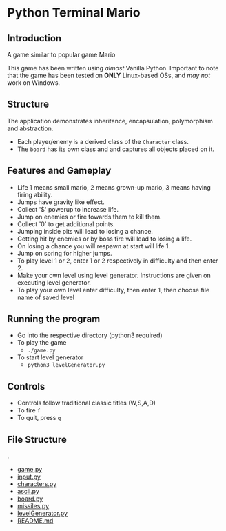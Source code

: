# Python Terminal Mario

## Introduction

A game similar to popular game Mario

This game has been written using _almost_ Vanilla Python. Important to note that the game has been tested on **ONLY** Linux-based OSs, and _may not_ work on Windows.

## Structure

The application demonstrates inheritance, encapsulation, polymorphism and abstraction.
- Each player/enemy is a derived class of the `Character` class.
- The `board` has its own class and and captures all objects placed on it.

## Features and Gameplay

- Life 1 means small mario, 2 means grown-up mario, 3 means having firing ability.
- Jumps have gravity like effect.
- Collect '$' powerup to increase life.
- Jump on enemies or fire towards them to kill them.
- Collect '0' to get additional points.
- Jumping inside pits will lead to losing a chance.
- Getting hit by enemies or by boss fire will lead to losing a life.
- On losing a chance you will respawn at start will life 1.
- Jump on spring for higher jumps.
- To play level 1 or 2, enter 1 or 2 respectively in difficulty and then enter 2.
- Make your own level using level generator. Instructions are given on executing level generator.
- To play your own level enter difficulty, then enter 1, then choose file name of saved level

## Running the program

- Go into the respective directory (python3 required)
- To play the game
	- `./game.py`
- To start level generator
	- `python3 levelGenerator.py`

## Controls

- Controls follow traditional classic titles (W,S,A,D)
- To fire `f`
- To quit, press `q`

## File Structure

.
 * [game.py](./game.py)
 * [input.py](./input.py)
 * [characters.py](./characters.py)
 * [ascii.py](./ascii.py)
 * [board.py](./board.py)
 * [missiles.py](./missiles.py)
 * [levelGenerator.py](./levelGenerator.py)
 * [README.md](./README.md)
